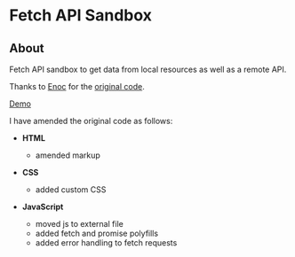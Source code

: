 # Fetch API Sandbox

## About

Fetch API sandbox to get data from local resources as well as a remote API.

Thanks to [Enoc](https://github.com/tenvega) for the [original code](https://github.com/tenvega/Fetch-API-Sandbox-Practice).

[Demo](http://dev.robwakeman.com/book-reading-list/)

I have amended the original code as follows:

- **HTML**

  - amended markup

- **CSS**

  - added custom CSS

- **JavaScript**

  - moved js to external file
  - added fetch and promise polyfills
  - added error handling to fetch requests
